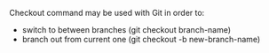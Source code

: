Checkout command may be used with Git in order to:
* switch to between branches (git checkout branch-name)
* branch out from current one (git checkout -b new-branch-name)
